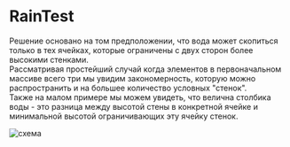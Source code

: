 # RainTest


Решение основано на том предположении, что вода может скопиться только в тех ячейках, которые ограничены с двух сторон более высокими стенками.<br>
Рассматривая простейший случай когда элементов в первоначальном массиве всего три мы увидим закономерность,
которую можно распространить и на большее количество условных "стенок".<br>
Также на малом примере мы можем увидеть, что велична столбика воды - это разница между высотой стены в конкретной ячейке
и минимальной высотой ограничивающих эту ячейку стенок.<br>


![схема](https://user-images.githubusercontent.com/73248854/153821331-d88f7453-2d8f-4d24-ac97-d6b1ab579297.png)
